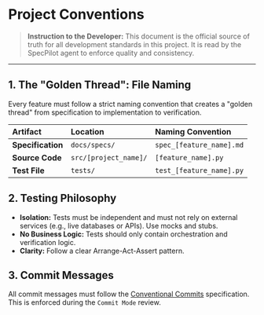 # Project Conventions

> **Instruction to the Developer:** This document is the official source of truth for all development standards in this project. It is read by the SpecPilot agent to enforce quality and consistency.

---

## 1. The "Golden Thread": File Naming
Every feature must follow a strict naming convention that creates a "golden thread" from specification to implementation to verification.

| Artifact        | Location              | Naming Convention         |
| :-------------- | :-------------------- | :------------------------ |
| **Specification** | `docs/specs/`         | `spec_[feature_name].md`  |
| **Source Code** | `src/[project_name]/` | `[feature_name].py`       |
| **Test File** | `tests/`              | `test_[feature_name].py`  |

## 2. Testing Philosophy
- **Isolation:** Tests must be independent and must not rely on external services (e.g., live databases or APIs). Use mocks and stubs.
- **No Business Logic:** Tests should only contain orchestration and verification logic.
- **Clarity:** Follow a clear Arrange-Act-Assert pattern.

## 3. Commit Messages
All commit messages must follow the [Conventional Commits](https://www.conventionalcommits.org/) specification. This is enforced during the `Commit Mode` review. 